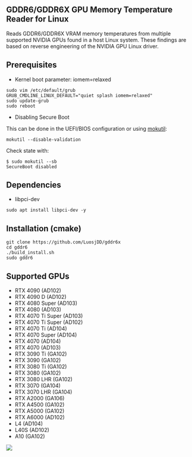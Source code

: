 ## GDDR6/GDDR6X GPU Memory Temperature Reader for Linux

Reads GDDR6/GDDR6X VRAM memory temperatures from multiple supported NVIDIA GPUs found in a host Linux system.
These findings are based on reverse engineering of the NVIDIA GPU Linux driver.


## Prerequisites

- Kernel boot parameter: iomem=relaxed
```
sudo vim /etc/default/grub
GRUB_CMDLINE_LINUX_DEFAULT="quiet splash iomem=relaxed"
sudo update-grub
sudo reboot
```

- Disabling Secure Boot
  
This can be done in the UEFI/BIOS configuration or using [mokutil](https://wiki.debian.org/SecureBoot#Disabling.2Fre-enabling_Secure_Boot):

```
mokutil --disable-validation
```

Check state with:
```
$ sudo mokutil --sb
SecureBoot disabled
```

## Dependencies
- libpci-dev 
```
sudo apt install libpci-dev -y
```

## Installation (cmake)
```
git clone https://github.com/LuosjDD/gddr6x
cd gddr6
./build_install.sh
sudo gddr6
```

## Supported GPUs
- RTX 4090 (AD102)
- RTX 4090 D (AD102)
- RTX 4080 Super (AD103)
- RTX 4080 (AD103)
- RTX 4070 Ti Super (AD103)
- RTX 4070 Ti Super (AD102)
- RTX 4070 Ti (AD104)
- RTX 4070 Super (AD104)
- RTX 4070 (AD104)
- RTX 4070 (AD103)
- RTX 3090 Ti (GA102)
- RTX 3090 (GA102)
- RTX 3080 Ti (GA102)
- RTX 3080 (GA102)
- RTX 3080 LHR (GA102)
- RTX 3070 (GA104)
- RTX 3070 LHR (GA104)
- RTX A2000 (GA106)
- RTX A4500 (GA102)
- RTX A5000 (GA102)
- RTX A6000 (AD102)
- L4 (AD104)
- L40S (AD102)
- A10 (GA102)

![](https://github.com/olealgoritme/gddr6/blob/master/gddr6_use.gif)
